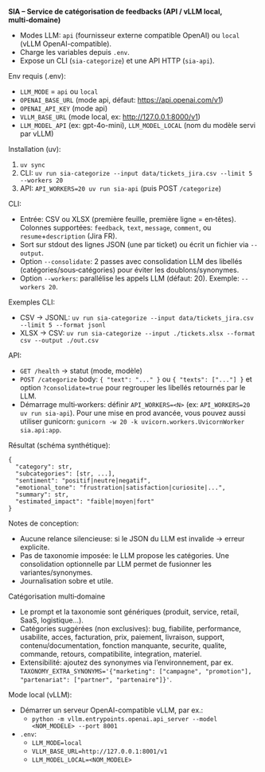 **SIA – Service de catégorisation de feedbacks (API / vLLM local, multi‑domaine)**

- Modes LLM: `api` (fournisseur externe compatible OpenAI) ou `local` (vLLM OpenAI-compatible).
- Charge les variables depuis `.env`.
- Expose un CLI (`sia-categorize`) et une API HTTP (`sia-api`).

Env requis (.env):
- `LLM_MODE` = `api` ou `local`
- `OPENAI_BASE_URL` (mode api, défaut: https://api.openai.com/v1)
- `OPENAI_API_KEY` (mode api)
- `VLLM_BASE_URL` (mode local, ex: http://127.0.0.1:8000/v1)
- `LLM_MODEL_API` (ex: gpt-4o-mini), `LLM_MODEL_LOCAL` (nom du modèle servi par vLLM)

Installation (uv):
1) `uv sync`
2) CLI: `uv run sia-categorize --input data/tickets_jira.csv --limit 5 --workers 20`
3) API: `API_WORKERS=20 uv run sia-api` (puis POST `/categorize`)

CLI:
- Entrée: CSV ou XLSX (première feuille, première ligne = en‑têtes). Colonnes supportées: `feedback`, `text`, `message`, `comment`, ou `resume`+`description` (Jira FR).
- Sort sur stdout des lignes JSON (une par ticket) ou écrit un fichier via `--output`.
 - Option `--consolidate`: 2 passes avec consolidation LLM des libellés (catégories/sous‑catégories) pour éviter les doublons/synonymes.
 - Option `--workers`: parallélise les appels LLM (défaut: 20). Exemple: `--workers 20`.

Exemples CLI:
- CSV → JSONL: `uv run sia-categorize --input data/tickets_jira.csv --limit 5 --format jsonl`
- XLSX → CSV: `uv run sia-categorize --input ./tickets.xlsx --format csv --output ./out.csv`

API:
- `GET /health` → statut (mode, modèle)
- `POST /categorize` body: `{ "text": "..." }` ou `{ "texts": ["..."] }` et option `?consolidate=true` pour regrouper les libellés retournés par le LLM.
 - Démarrage multi‑workers: définir `API_WORKERS=<N>` (ex: `API_WORKERS=20 uv run sia-api`). Pour une mise en prod avancée, vous pouvez aussi utiliser gunicorn: `gunicorn -w 20 -k uvicorn.workers.UvicornWorker sia.api:app`.

Résultat (schéma synthétique):
```
{
  "category": str,
  "subcategories": [str, ...],
  "sentiment": "positif|neutre|negatif",
  "emotional_tone": "frustration|satisfaction|curiosite|...",
  "summary": str,
  "estimated_impact": "faible|moyen|fort"
}
```

Notes de conception:
- Aucune relance silencieuse: si le JSON du LLM est invalide → erreur explicite.
- Pas de taxonomie imposée: le LLM propose les catégories. Une consolidation optionnelle par LLM permet de fusionner les variantes/synonymes.
- Journalisation sobre et utile.

Catégorisation multi‑domaine
- Le prompt et la taxonomie sont génériques (produit, service, retail, SaaS, logistique…).
- Catégories suggérées (non exclusives): bug, fiabilite, performance, usabilite, acces, facturation, prix, paiement, livraison, support, contenu/documentation, fonction manquante, securite, qualite, commande, retours, compatibilite, integration, materiel.
- Extensibilité: ajoutez des synonymes via l’environnement, par ex. `TAXONOMY_EXTRA_SYNONYMS='{"marketing": ["campagne", "promotion"], "partenariat": ["partner", "partenaire"]}'`.

Mode local (vLLM):
- Démarrer un serveur OpenAI-compatible vLLM, par ex.:
  - `python -m vllm.entrypoints.openai.api_server --model <NOM_MODELE> --port 8001`
- `.env`:
  - `LLM_MODE=local`
  - `VLLM_BASE_URL=http://127.0.0.1:8001/v1`
  - `LLM_MODEL_LOCAL=<NOM_MODELE>`
